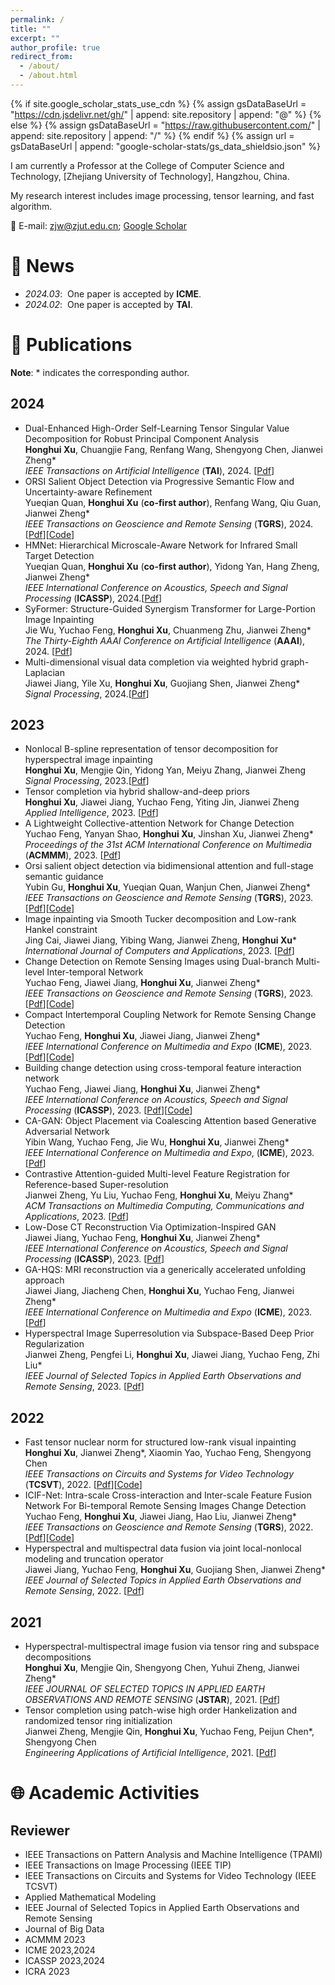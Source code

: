 ```yaml
---
permalink: /
title: ""
excerpt: ""
author_profile: true
redirect_from: 
  - /about/
  - /about.html
---
```


{% if site.google_scholar_stats_use_cdn %}
{% assign gsDataBaseUrl = "https://cdn.jsdelivr.net/gh/" | append: site.repository | append: "@" %}
{% else %}
{% assign gsDataBaseUrl = "https://raw.githubusercontent.com/" | append: site.repository | append: "/" %}
{% endif %}
{% assign url = gsDataBaseUrl | append: "google-scholar-stats/gs_data_shieldsio.json" %}

<span class='anchor' id='about-me'></span>

I am currently a Professor at the College of Computer Science and Technology, [Zhejiang University of Technology], Hangzhou, China.


My research interest includes image processing, tensor learning, and fast algorithm. 

📧 E-mail: <zjw@zjut.edu.cn>; [Google Scholar](https://scholar.google.com/citations?user=X0wntOEAAAAJ&hl=zh-CN&oi=sra)

# 🔔 News
- *2024.03*: &nbsp;One paper is accepted by <b>ICME</b>.
- *2024.02*: &nbsp;One paper is accepted by <b>TAI</b>.

# 📄 Publications 
<b>Note</b>: \* indicates the corresponding author. 
## 2024
- Dual-Enhanced High-Order Self-Learning Tensor Singular Value Decomposition for Robust Principal Component Analysis<br>
<b>Honghui Xu</b>, Chuangjie Fang, Renfang Wang, Shengyong Chen, Jianwei Zheng\* <br>
*IEEE Transactions on Artificial Intelligence* (<b>TAI</b>), 2024. [[Pdf](https://ieeexplore.ieee.org/document/10460263/)]
- ORSI Salient Object Detection via Progressive Semantic Flow and Uncertainty-aware Refinement<br>
Yueqian Quan, <b>Honghui Xu</b> (<b>co-first author</b>), Renfang Wang, Qiu Guan, Jianwei Zheng\*<br>
*IEEE Transactions on Geoscience and Remote Sensing* (<b>TGRS</b>), 2024. [[Pdf](https://ieeexplore.ieee.org/abstract/document/10416252)][[Code](https://github.com/ZhengJianwei2/SFANet)]
- HMNet: Hierarchical Microscale-Aware Network for Infrared Small Target Detection<br>
Yueqian Quan, <b>Honghui Xu</b> (<b>co-first author</b>), Yidong Yan, Hang Zheng, Jianwei Zheng\*<br>
*IEEE International Conference on Acoustics, Speech and Signal Processing* (<b>ICASSP</b>), 2024.[[Pdf](https://ieeexplore.ieee.org/document/10448344/)]
- SyFormer: Structure-Guided Synergism Transformer for Large-Portion Image Inpainting<br>
Jie Wu, Yuchao Feng, <b>Honghui Xu</b>, Chuanmeng Zhu, Jianwei Zheng\* <br>
*The Thirty-Eighth AAAI Conference on Artificial Intelligence* (<b>AAAI</b>), 2024. [[Pdf](https://ojs.aaai.org/index.php/AAAI/article/view/28417/)]
- Multi-dimensional visual data completion via weighted hybrid graph-Laplacian<br>
Jiawei Jiang, Yile Xu, <b>Honghui Xu</b>, Guojiang Shen, Jianwei Zheng\*<br>
*Signal Processing*, 2024.[[Pdf](https://www.sciencedirect.com/science/article/abs/pii/S0165168423003791)]
## 2023
- Nonlocal B-spline representation of tensor decomposition for hyperspectral image inpainting<br>
<b>Honghui Xu</b>, Mengjie Qin, Yidong Yan, Meiyu Zhang, Jianwei Zheng <br>
*Signal Processing*, 2023.[[Pdf](https://www.sciencedirect.com/science/article/abs/pii/S0165168422004273)]
- Tensor completion via hybrid shallow-and-deep priors<br>
<b>Honghui Xu</b>, Jiawei Jiang, Yuchao Feng, Yiting Jin, Jianwei Zheng <br>
*Applied Intelligence*, 2023. [[Pdf](https://link.springer.com/article/10.1007/s10489-022-04331-4)]
- A Lightweight Collective-attention Network for Change Detection<br>
Yuchao Feng, Yanyan Shao, <b>Honghui Xu</b>, Jinshan Xu, Jianwei Zheng\* <br>
*Proceedings of the 31st ACM International Conference on Multimedia* (<b>ACMMM</b>), 2023. [[Pdf](https://dl.acm.org/doi/abs/10.1145/3581783.3613773/)]
- Orsi salient object detection via bidimensional attention and full-stage semantic guidance<br>
Yubin Gu, <b>Honghui Xu</b>, Yueqian Quan, Wanjun Chen, Jianwei Zheng\*<br>
*IEEE Transactions on Geoscience and Remote Sensing* (<b>TGRS</b>), 2023. [[Pdf](https://ieeexplore.ieee.org/abstract/document/10041185/)][[Code](https://github.com/ZhengJianwei2/BAFS-Net)]
- Image inpainting via Smooth Tucker decomposition and Low-rank Hankel constraint<br>
Jing Cai, Jiawei Jiang, Yibing Wang, Jianwei Zheng, <b>Honghui Xu</b>\*<br>
*International Journal of Computers and Applications*, 2023. [[Pdf](https://www.tandfonline.com/doi/abs/10.1080/1206212X.2023.2219836/)]
- Change Detection on Remote Sensing Images using Dual-branch Multi-level Inter-temporal Network<br>
Yuchao Feng, Jiawei Jiang, <b>Honghui Xu</b>, Jianwei Zheng\* <br>
*IEEE Transactions on Geoscience and Remote Sensing* (<b>TGRS</b>), 2023. [[Pdf](https://ieeexplore.ieee.org/abstract/document/10034787/)][[Code](https://github.com/ZhengJianwei2/DMINet)]
- Compact Intertemporal Coupling Network for Remote Sensing Change Detection<br>
Yuchao Feng, <b>Honghui Xu</b>, Jiawei Jiang, Jianwei Zheng\* <br>
*IEEE International Conference on Multimedia and Expo* (<b>ICME</b>), 2023.[[Pdf](https://ieeexplore.ieee.org/abstract/document/10219785/)][[Code](https://github.com/ZhengJianwei2/CICNet)]
- Building change detection using cross-temporal feature interaction network<br>
Yuchao Feng, Jiawei Jiang, <b>Honghui Xu</b>, Jianwei Zheng\* <br>
*IEEE International Conference on Acoustics, Speech and Signal Processing* (<b>ICASSP</b>), 2023. [[Pdf](https://ieeexplore.ieee.org/abstract/document/10096120/)][[Code](https://github.com/ZhengJianwei2/CTFINet)]
- CA-GAN: Object Placement via Coalescing Attention based Generative Adversarial Network<br>
Yibin Wang, Yuchao Feng, Jie Wu, <b>Honghui Xu</b>, Jianwei Zheng\* <br>
*IEEE International Conference on Multimedia and Expo*, (<b>ICME</b>), 2023.[[Pdf](https://ieeexplore.ieee.org/abstract/document/10219885/)]
- Contrastive Attention-guided Multi-level Feature Registration for Reference-based Super-resolution<br>
Jianwei Zheng, Yu Liu, Yuchao Feng, <b>Honghui Xu</b>, Meiyu Zhang\* <br>
*ACM Transactions on Multimedia Computing, Communications and Applications*, 2023. [[Pdf](https://dl.acm.org/doi/abs/10.1145/3616495)]
- Low-Dose CT Reconstruction Via Optimization-Inspired GAN<br>
Jiawei Jiang, Yuchao Feng, <b>Honghui Xu</b>, Jianwei Zheng\* <br>
*IEEE International Conference on Acoustics, Speech and Signal Processing* (<b>ICASSP</b>), 2023. [[Pdf](https://ieeexplore.ieee.org/abstract/document/10095096/)]
- GA-HQS: MRI reconstruction via a generically accelerated unfolding approach<br>
Jiawei Jiang, Jiacheng Chen, <b>Honghui Xu</b>, Yuchao Feng, Jianwei Zheng\* <br>
*IEEE International Conference on Multimedia and Expo* (<b>ICME</b>), 2023. [[Pdf](https://ieeexplore.ieee.org/abstract/document/10219777/)]
- Hyperspectral Image Superresolution via Subspace-Based Deep Prior Regularization<br>
Jianwei Zheng, Pengfei Li, <b>Honghui Xu</b>, Jiawei Jiang, Yuchao Feng, Zhi Liu\* <br>
*IEEE Journal of Selected Topics in Applied Earth Observations and Remote Sensing*, 2023. [[Pdf](https://ieeexplore.ieee.org/abstract/document/10054116/)]

## 2022
- Fast tensor nuclear norm for structured low-rank visual inpainting<br>
<b>Honghui Xu</b>, Jianwei Zheng\*, Xiaomin Yao, Yuchao Feng, Shengyong Chen <br>
*IEEE Transactions on Circuits and Systems for Video Technology* (<b>TCSVT</b>), 2022. [[Pdf](https://ieeexplore.ieee.org/abstract/document/9381277/)][[Code](https://github.com/ZhengJianwei2/HFTNN)]
- ICIF-Net: Intra-scale Cross-interaction and Inter-scale Feature Fusion Network For Bi-temporal Remote Sensing Images Change Detection<br>
Yuchao Feng, <b>Honghui Xu</b>, Jiawei Jiang, Hao Liu, Jianwei Zheng\* <br>
*IEEE Transactions on Geoscience and Remote Sensing* (<b>TGRS</b>), 2022. [[Pdf](https://ieeexplore.ieee.org/abstract/document/9759285/)][[Code](https://github.com/ZhengJianwei2/ICIF-Net)]
- Hyperspectral and multispectral data fusion via joint local-nonlocal modeling and truncation operator<br>
Jiawei Jiang, Yuchao Feng, <b>Honghui Xu</b>, Guojiang Shen, Jianwei Zheng\* <br>
*IEEE Journal of Selected Topics in Applied Earth Observations and Remote Sensing*, 2022. [[Pdf](https://ieeexplore.ieee.org/abstract/document/9829822/)]

## 2021
- Hyperspectral-multispectral image fusion via tensor ring and subspace decompositions<br>
<b>Honghui Xu</b>, Mengjie Qin, Shengyong Chen, Yuhui Zheng, Jianwei Zheng\*  <br>
*IEEE JOURNAL OF SELECTED TOPICS IN APPLIED EARTH OBSERVATIONS AND REMOTE SENSING* (<b>JSTAR</b>), 2021. [[Pdf](https://ieeexplore.ieee.org/stamp/stamp.jsp?arnumber=9525254/)]
- Tensor completion using patch-wise high order Hankelization and randomized tensor ring initialization<br>
Jianwei Zheng, Mengjie Qin, <b>Honghui Xu</b>, Yuchao Feng, Peijun Chen\*, Shengyong Chen <br>
*Engineering Applications of Artificial Intelligence*, 2021. [[Pdf](https://www.sciencedirect.com/science/article/pii/S0952197621003201)]



# 🌐 Academic Activities

## Reviewer
- IEEE Transactions on Pattern Analysis and Machine Intelligence (TPAMI)
- IEEE Transactions on Image Processing (IEEE TIP)
- IEEE Transactions on Circuits and Systems for Video Technology (IEEE TCSVT)
- Applied Mathematical Modeling
- IEEE Journal of Selected Topics in Applied Earth Observations and Remote Sensing
- Journal of Big Data
- ACMMM 2023
- ICME 2023,2024
- ICASSP 2023,2024
- ICRA 2023
